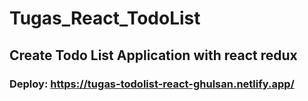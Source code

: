 # Tugas_React_TodoList
## Create Todo List Application with react redux
### Deploy: https://tugas-todolist-react-ghulsan.netlify.app/
